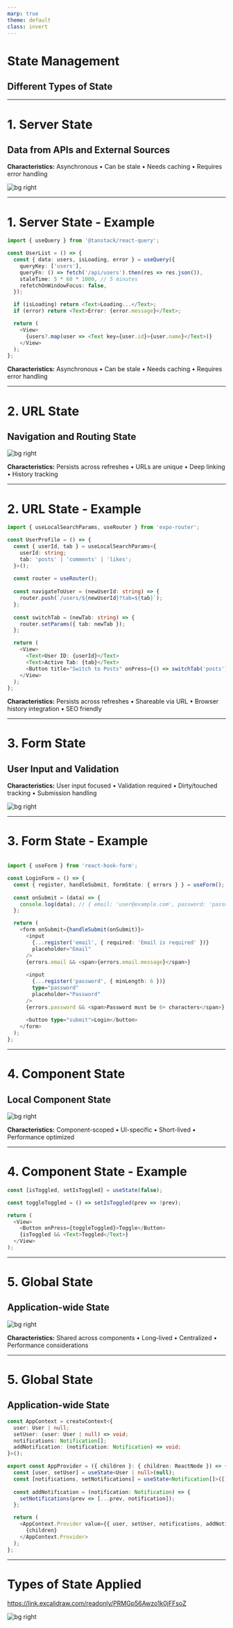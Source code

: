 ```yaml
---
marp: true
theme: default
class: invert
---
```


# State Management
## Different Types of State

---

# 1. Server State
## Data from APIs and External Sources

**Characteristics:** Asynchronous • Can be stale • Needs caching • Requires error handling

![bg right](../assets/state-server.gif)

---

# 1. Server State - Example

```typescript
import { useQuery } from '@tanstack/react-query';

const UserList = () => {
  const { data: users, isLoading, error } = useQuery({
    queryKey: ['users'],
    queryFn: () => fetch('/api/users').then(res => res.json()),
    staleTime: 5 * 60 * 1000, // 5 minutes
    refetchOnWindowFocus: false,
  });

  if (isLoading) return <Text>Loading...</Text>;
  if (error) return <Text>Error: {error.message}</Text>;

  return (
    <View>
      {users?.map(user => <Text key={user.id}>{user.name}</Text>)}
    </View>
  );
};
```

**Characteristics:** Asynchronous • Can be stale • Needs caching • Requires error handling

---

# 2. URL State
## Navigation and Routing State

![bg right](../assets/state-route.gif)

**Characteristics:** Persists across refreshes • URLs are unique • Deep linking • History tracking

---

# 2. URL State - Example

```typescript
import { useLocalSearchParams, useRouter } from 'expo-router';

const UserProfile = () => {
  const { userId, tab } = useLocalSearchParams<{
    userId: string;
    tab: 'posts' | 'comments' | 'likes';
  }>();
  
  const router = useRouter();
  
  const navigateToUser = (newUserId: string) => {
    router.push(`/users/${newUserId}?tab=${tab}`);
  };
  
  const switchTab = (newTab: string) => {
    router.setParams({ tab: newTab });
  };

  return (
    <View>
      <Text>User ID: {userId}</Text>
      <Text>Active Tab: {tab}</Text>
      <Button title="Switch to Posts" onPress={() => switchTab('posts')} />
    </View>
  );
};
```

**Characteristics:** Persists across refreshes • Shareable via URL • Browser history integration • SEO friendly

---

# 3. Form State
## User Input and Validation

**Characteristics:** User input focused • Validation required • Dirty/touched tracking • Submission handling

![bg right](../assets/state-form.png)

---

# 3. Form State - Example

```typescript

import { useForm } from 'react-hook-form';

const LoginForm = () => {
  const { register, handleSubmit, formState: { errors } } = useForm();
  
  const onSubmit = (data) => {
    console.log(data); // { email: 'user@example.com', password: 'password' }
  };

  return (
    <form onSubmit={handleSubmit(onSubmit)}>
      <input 
        {...register('email', { required: 'Email is required' })}
        placeholder="Email"
      />
      {errors.email && <span>{errors.email.message}</span>}
      
      <input 
        {...register('password', { minLength: 6 })}
        type="password"
        placeholder="Password"
      />
      {errors.password && <span>Password must be 6+ characters</span>}
      
      <button type="submit">Login</button>
    </form>
  );
};
```

---

# 4. Component State
## Local Component State

![bg right](../assets/state-component.gif)

**Characteristics:** Component-scoped • UI-specific • Short-lived • Performance optimized

---

# 4. Component State - Example

```typescript
const [isToggled, setIsToggled] = useState(false);

const toggleToggled = () => setIsToggled(prev => !prev);

return (
  <View>
    <Button onPress={toggleToggled}>Toggle</Button>
    {isToggled && <Text>Toggled</Text>}
  </View>
);
```

---

# 5. Global State
## Application-wide State

![bg right](../assets/state-global.webp)

**Characteristics:** Shared across components • Long-lived • Centralized • Performance considerations

---

# 5. Global State
## Application-wide State

```typescript
const AppContext = createContext<{
  user: User | null;
  setUser: (user: User | null) => void;
  notifications: Notification[];
  addNotification: (notification: Notification) => void;
}>();

export const AppProvider = ({ children }: { children: ReactNode }) => {
  const [user, setUser] = useState<User | null>(null);
  const [notifications, setNotifications] = useState<Notification[]>([]);
  
  const addNotification = (notification: Notification) => {
    setNotifications(prev => [...prev, notification]);
  };

  return (
    <AppContext.Provider value={{ user, setUser, notifications, addNotification }}>
      {children}
    </AppContext.Provider>
  );
};
```

---

# Types of State Applied

https://link.excalidraw.com/readonly/PRMGp56Awzo1k0jFFsoZ

![bg right](../assets/pokedex-state.png)


